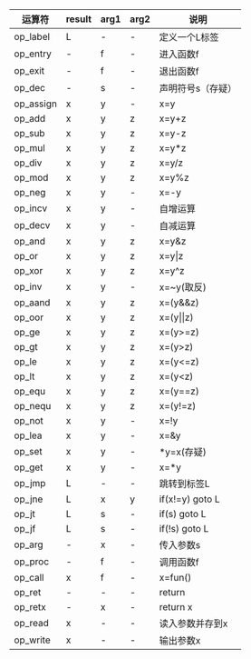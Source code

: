 | 运算符    | result | arg1 | arg2 | 说明              |
| --------- | ------ | ---- | ---- | ----------------- |
| op_label  | L      | -    | -    | 定义一个L标签     |
| op_entry  | -      | f    | -    | 进入函数f         |
| op_exit   | -      | f    | -    | 退出函数f         |
| op_dec    | -      | s    | -    | 声明符号s（存疑） |
| op_assign | x      | y    | -    | x=y               |
| op_add    | x      | y    | z    | x=y+z             |
| op_sub    | x      | y    | z    | x=y-z             |
| op_mul    | x      | y    | z    | x=y*z             |
| op_div    | x      | y    | z    | x=y/z             |
| op_mod    | x      | y    | z    | x=y%z             |
| op_neg    | x      | y    | -    | x=-y              |
| op_incv   | x      | y    | -    | 自增运算          |
| op_decv   | x      | y    | -    | 自减运算          |
| op_and    | x      | y    | z    | x=y&z             |
| op_or     | x      | y    | z    | x=y\|z            |
| op_xor    | x      | y    | z    | x=y^z             |
| op_inv    | x      | y    | -    | x=~y(取反)        |
| op_aand   | x      | y    | z    | x=(y&&z)          |
| op_oor    | x      | y    | z    | x=(y\|\|z)        |
| op_ge     | x      | y    | z    | x=(y>=z)          |
| op_gt     | x      | y    | z    | x=(y>z)           |
| op_le     | x      | y    | z    | x=(y<=z)          |
| op_lt     | x      | y    | z    | x=(y<z)           |
| op_equ    | x      | y    | z    | x=(y==z)          |
| op_nequ   | x      | y    | z    | x=(y!=z)          |
| op_not    | x      | y    | -    | x=!y              |
| op_lea    | x      | y    | -    | x=&y              |
| op_set    | x      | y    | -    | *y=x(存疑)        |
| op_get    | x      | y    | -    | x=*y              |
| op_jmp    | L      | -    | -    | 跳转到标签L       |
| op_jne    | L      | x    | y    | if(x!=y) goto L   |
| op_jt     | L      | s    | -    | if(s) goto L      |
| op_jf     | L      | s    | -    | if(!s) goto L     |
| op_arg    | -      | x    | -    | 传入参数s         |
| op_proc   | -      | f    | -    | 调用函数f         |
| op_call   | x      | f    | -    | x=fun()           |
| op_ret    | -      | -    | -    | return            |
| op_retx   | -      | x    | -    | return x          |
| op_read   | x      | -    | -    | 读入参数并存到x   |
| op_write  | x      | -    | -    | 输出参数x         |